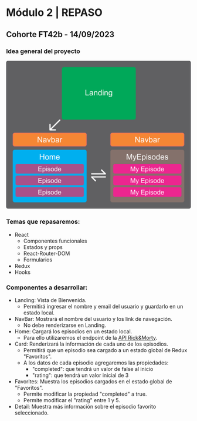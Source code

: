 # Módulo 2 | REPASO

## Cohorte FT42b - 14/09/2023

### Idea general del proyecto

<img src="./src/assets/m2-repaso.png" width="600px">
  
### Temas que repasaremos:
- React
  - Componentes funcionales
  - Estados y props
  - React-Router-DOM
  - Formularios
- Redux
- Hooks
  
### Componentes a desarrollar:
- Landing: Vista de Bienvenida.
  - Permitirá ingresar el nombre y email del usuario y guardarlo en un estado local.
- NavBar: Mostrará el nombre del usuario y los link de navegación.
  - No debe renderizarse en Landing.
- Home: Cargará los episodios en un estado local.
  - Para ello utilizaremos el endpoint de la [API Rick&Morty](https://rickandmortyapi.com/api/episode).
- Card: Renderizará la información de cada uno de los episodios.
  - Permitirá que un episodio sea cargado a un estado global de Redux "Favoritos".
  - A los datos de cada episodio agregaremos las propiedades:
    - "completed": que tendrá un valor de false al inicio
    - "rating": que tendrá un valor inicial de 3
- Favorites: Muestra los episodios cargados en el estado global de "Favoritos".
  - Permite modificar la propiedad "completed" a true.
  - Permite modificar el "rating" entre 1 y 5.
- Detail: Muestra más información sobre el episodio favorito seleccionado.
